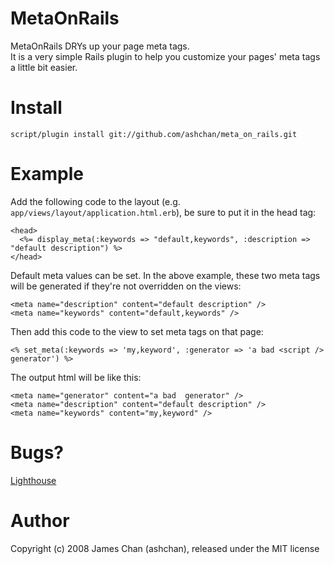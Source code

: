MetaOnRails
===========
MetaOnRails DRYs up your page meta tags.  
It is a very simple Rails plugin to help you customize your pages' meta tags a little bit easier.

Install
=======
    script/plugin install git://github.com/ashchan/meta_on_rails.git

Example
=======
Add the following code to the layout (e.g. `app/views/layout/application.html.erb`), be sure to put it in the head tag:

    <head>
      <%= display_meta(:keywords => "default,keywords", :description => "default description") %>
    </head>

Default meta values can be set. In the above example, these two meta tags will be generated if they're not overridden on the views:

    <meta name="description" content="default description" />
    <meta name="keywords" content="default,keywords" />

Then add this code to the view to set meta tags on that page:

    <% set_meta(:keywords => 'my,keyword', :generator => 'a bad <script /> generator') %>

The output html will be like this:

    <meta name="generator" content="a bad  generator" />
    <meta name="description" content="default description" />
    <meta name="keywords" content="my,keyword" />

Bugs?
=====
[Lighthouse](http://ashchan.lighthouseapp.com/projects/13347-meta-on-rails/overview)

Author
======
Copyright (c) 2008 James Chan (ashchan), released under the MIT license